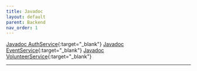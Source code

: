 ```yaml
---
title: Javadoc
layout: default
parent: Backend
nav_order: 1
---
```


[Javadoc AuthService](javadoc/auth-service/index.html){:target="_blank"}
[Javadoc EventService](javadoc/auth-service/index.html){:target="_blank"}
[Javadoc VolunteerService](javadoc/auth-service/index.html){:target="_blank"}

---